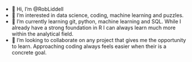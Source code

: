 - 👋 Hi, I’m @RobLiddell
- 👀 I’m interested in data science, coding, machine learning and puzzles. 
- 🌱 I’m currently learning git, python, machine learning and SQL. While I already have a strong foundation in R I can always learn much more within the analytical field.
- 💞️ I’m looking to collaborate on any project that gives me the opportunity to learn. Approaching coding always feels easier when their is a concrete goal.


<!---
RobLiddell/RobLiddell is a ✨ special ✨ repository because its `README.md` (this file) appears on your GitHub profile.
You can click the Preview link to take a look at your changes.
--->
